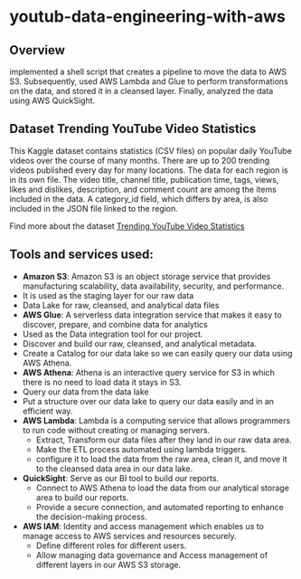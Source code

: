 # youtub-data-engineering-with-aws
## Overview
implemented a shell script that creates a pipeline to move the data to AWS S3. Subsequently, used AWS Lambda and Glue to perform transformations on the data, and stored it in a cleansed layer. Finally, analyzed the data using AWS QuickSight.  
## Dataset Trending YouTube Video Statistics
This Kaggle dataset contains statistics (CSV files) on popular daily YouTube videos over the course of many months. There are up to 200 trending videos published every day for many locations. The data for each region is in its own file. The video title, channel title, publication time, tags, views, likes and dislikes, description, and comment count are among the items included in the data. A category_id field, which differs by area, is also included in the JSON file linked to the region.

Find more about the dataset [Trending YouTube Video Statistics](https://www.kaggle.com/datasets/datasnaek/youtube-new)

 ## Tools and services used:
 - __Amazon S3__:  Amazon S3 is an object storage service that provides manufacturing scalability, data availability, security, and performance.
  - It is used as the staging layer for our raw data
  - Data Lake for raw, cleansed, and analytical data files
 - __AWS Glue__: A serverless data integration service that makes it easy to discover, prepare, and combine data for analytics
  - Used as the Data integration tool for our project.
  - Discover and build our raw, cleansed, and analytical metadata.
  - Create a Catalog for our data lake so we can easily query our data using AWS Athena.
-  __AWS Athena__: Athena is an interactive query service for S3 in which there is no need to load data it stays in S3.
  - Query our data from the data lake
  - Put a structure over our data lake to query our data easily and in an efficient way.
-  __AWS Lambda__: Lambda is a computing service that allows programmers to run code without creating or managing servers.
   - Extract, Transform our data files after they land in our raw data area.
   -  Make the ETL process automated using lambda triggers.
   - configure it to load the data from the raw area, clean it, and move it to the cleansed data area in our data lake.
- __QuickSight__: Serve as our BI tool to build our reports.
  - Connect to AWS Athena to load the data from our analytical storage area to build our reports.
  - Provide a secure connection, and automated reporting to enhance the decision-making process.
- __AWS IAM__: Identity and access management which enables us to manage access to AWS services and resources securely.
  - Define different roles for different users.
  - Allow managing data governance and Access management of different layers in our AWS S3 storage.
